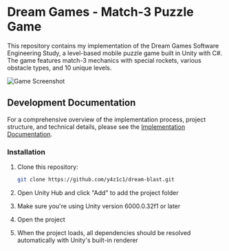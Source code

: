# Dream Games - Match-3 Puzzle Game

This repository contains my implementation of the Dream Games Software Engineering Study, a level-based mobile puzzle game built in Unity with C#. The game features match-3 mechanics with special rockets, various obstacle types, and 10 unique levels.

![Game Screenshot](screenshots/gameplay.png)

## Development Documentation

For a comprehensive overview of the implementation process, project structure, and technical details, please see the [Implementation Documentation](https://github.com/y4z1c1/dream-blast/blob/main/report.pdf).

### Installation

1. Clone this repository:

   ```bash
   git clone https://github.com/y4z1c1/dream-blast.git
   ```

2. Open Unity Hub and click "Add" to add the project folder

3. Make sure you're using Unity version 6000.0.32f1 or later

4. Open the project

5. When the project loads, all dependencies should be resolved automatically with Unity's built-in renderer
